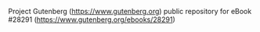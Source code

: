 Project Gutenberg (https://www.gutenberg.org) public repository for eBook #28291 (https://www.gutenberg.org/ebooks/28291)
